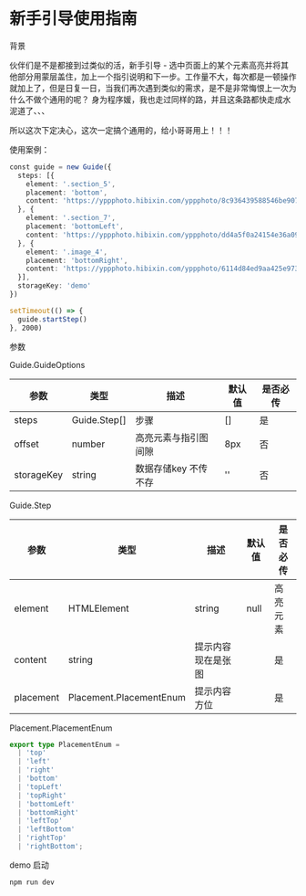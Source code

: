 # 新手引导使用指南

背景

伙伴们是不是都接到过类似的活，新手引导 - 选中页面上的某个元素高亮并将其他部分用蒙层盖住，加上一个指引说明和下一步。工作量不大，每次都是一顿操作就加上了，但是日复一日，当我们再次遇到类似的需求，是不是非常悔恨上一次为什么不做个通用的呢？ 身为程序媛，我也走过同样的路，并且这条路都快走成水泥道了、、、


所以这次下定决心，这次一定搞个通用的，给小哥哥用上！！！


使用案例：


```typescript
const guide = new Guide({
  steps: [{
    element: '.section_5',
    placement: 'bottom',
    content: 'https://yppphoto.hibixin.com/yppphoto/8c936439588546be907df129bc48d1f0.png'
  }, {
    element: '.section_7',
    placement: 'bottomLeft',
    content: 'https://yppphoto.hibixin.com/yppphoto/dd4a5f0a24154e36a09c67e6f8496aef.png'
  }, {
    element: '.image_4',
    placement: 'bottomRight',
    content: 'https://yppphoto.hibixin.com/yppphoto/6114d84ed9aa425e97363abf98643813.png'
  }],
  storageKey: 'demo'
})

setTimeout(() => {
  guide.startStep()
}, 2000)
```



参数


Guide.GuideOptions

| 参数         | 类型           | 描述           | 默认值 | 是否必传 |
| ---------- | ------------ | ------------ | --- | ---- |
| steps      | Guide.Step[] | 步骤           | []  | 是    |
| offset     | number       | 高亮元素与指引图间隙   | 8px | 否    |
| storageKey | string       | 数据存储key 不传不存 | ''  | 否    |



Guide.Step

| 参数        | 类型                          | 描述         | 默认值 | 是否必传 |
| --------- | --------------------------- | ---------- | --- | ---- |
| element   | HTMLElement | string | null | 高亮元素       |     | 是    |
| content   | string                      | 提示内容 现在是张图 |     | 是    |
| placement | Placement.PlacementEnum     | 提示内容方位     |     | 是    |



Placement.PlacementEnum

```typescript
export type PlacementEnum =
  | 'top'
  | 'left'
  | 'right'
  | 'bottom'
  | 'topLeft'
  | 'topRight'
  | 'bottomLeft'
  | 'bottomRight'
  | 'leftTop'
  | 'leftBottom'
  | 'rightTop'
  | 'rightBottom';

```


demo 启动 

```
npm run dev
```